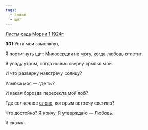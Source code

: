 ```yaml
---
tags:
  - слово
  - щит
---
```


[Листы сада Мории 1 1924г](https://127.0.0.1:4002/agni/1924)

___301___
Уста мои замолкнут,   

Я постигнуть [щит](../../../tags/#щит) Милосердия не могу, когда любовь отлетит.   

Я упаду утром, когда ночью сверну крылья мои.   

И что разверну навстречу солнцу?   

Улыбка моя — где ты?   

И какая борозда пересекла мой лоб?   

Где солнечное [слово](../../../tags/#слово), которым встречу светило?   

Что достойно? Я кричу, Я утверждаю — Любовь.   

Я сказал.   

